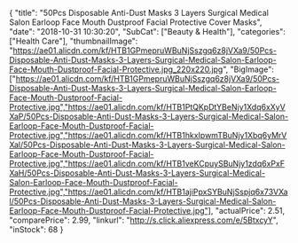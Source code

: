 {
	"title": "50Pcs Disposable Anti-Dust Masks 3 Layers Surgical Medical Salon Earloop Face Mouth Dustproof Facial Protective Cover Masks",
	"date": "2018-10-31 10:30:20",
	"SubCat": ["Beauty & Health"],
	"categories": ["Health Care"],
	"thumbnailImage": "https://ae01.alicdn.com/kf/HTB1GPmepruWBuNjSszgq6z8jVXa9/50Pcs-Disposable-Anti-Dust-Masks-3-Layers-Surgical-Medical-Salon-Earloop-Face-Mouth-Dustproof-Facial-Protective.jpg_220x220.jpg",
	"BigImage": ["https://ae01.alicdn.com/kf/HTB1GPmepruWBuNjSszgq6z8jVXa9/50Pcs-Disposable-Anti-Dust-Masks-3-Layers-Surgical-Medical-Salon-Earloop-Face-Mouth-Dustproof-Facial-Protective.jpg","https://ae01.alicdn.com/kf/HTB1PtQKpDtYBeNjy1Xdq6xXyVXaP/50Pcs-Disposable-Anti-Dust-Masks-3-Layers-Surgical-Medical-Salon-Earloop-Face-Mouth-Dustproof-Facial-Protective.jpg","https://ae01.alicdn.com/kf/HTB1hkxIpwmTBuNjy1Xbq6yMrVXal/50Pcs-Disposable-Anti-Dust-Masks-3-Layers-Surgical-Medical-Salon-Earloop-Face-Mouth-Dustproof-Facial-Protective.jpg","https://ae01.alicdn.com/kf/HTB1veKCpuySBuNjy1zdq6xPxFXaH/50Pcs-Disposable-Anti-Dust-Masks-3-Layers-Surgical-Medical-Salon-Earloop-Face-Mouth-Dustproof-Facial-Protective.jpg","https://ae01.alicdn.com/kf/HTB1ajiPpxSYBuNjSspjq6x73VXal/50Pcs-Disposable-Anti-Dust-Masks-3-Layers-Surgical-Medical-Salon-Earloop-Face-Mouth-Dustproof-Facial-Protective.jpg"],
	"actualPrice": 2.51,
	"comparePrice": 2.99,
	"linkurl": "http://s.click.aliexpress.com/e/5BtxcyY",
	"inStock": 68
}
